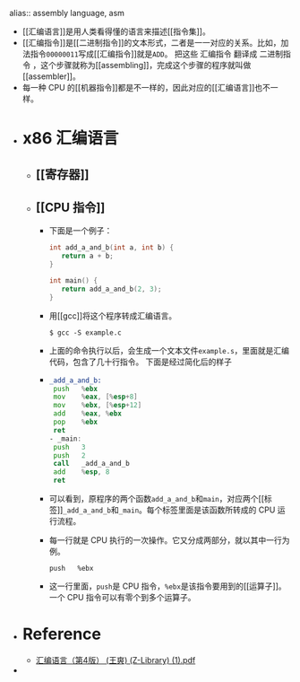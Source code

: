 alias:: assembly language, asm

- [[汇编语言]]是用人类看得懂的语言来描述[[指令集]]。
- [[汇编指令]]是[[二进制指令]]的文本形式，二者是一一对应的关系。比如，加法指令`00000011`写成[[汇编指令]]就是`ADD`。
  把这些 汇编指令 翻译成 二进制指令 ，这个步骤就称为[[assembling]]，完成这个步骤的程序就叫做[[assembler]]。
- 每一种 CPU 的[[机器指令]]都是不一样的，因此对应的[[汇编语言]]也不一样。
- # x86 汇编语言
	- ## [[寄存器]]
	- ## [[CPU 指令]]
		- 下面是一个例子：
		  
		  ``` c
		  int add_a_and_b(int a, int b) {
		     return a + b;
		  }
		  
		  int main() {
		     return add_a_and_b(2, 3);
		  }
		  ```
		- 用[[gcc]]将这个程序转成汇编语言。
		  
		  ``` shell
		  $ gcc -S example.c
		  ```
		- 上面的命令执行以后，会生成一个文本文件`example.s`，里面就是汇编代码，包含了几十行指令。
		  下面是经过简化后的样子
		- ``` asm
		  _add_a_and_b:
		   push   %ebx
		   mov    %eax, [%esp+8] 
		   mov    %ebx, [%esp+12]
		   add    %eax, %ebx 
		   pop    %ebx 
		   ret
		  - _main:
		   push   3
		   push   2
		   call   _add_a_and_b 
		   add    %esp, 8
		   ret
		  ```
		- 可以看到，原程序的两个函数`add_a_and_b`和`main`，对应两个[[标签]]`_add_a_and_b`和`_main`。每个标签里面是该函数所转成的 CPU 运行流程。
		- 每一行就是 CPU 执行的一次操作。它又分成两部分，就以其中一行为例。
		  ```
		  push   %ebx
		  ```
		- 这一行里面，`push`是 CPU 指令，`%ebx`是该指令要用到的[[运算子]]。一个 CPU 指令可以有零个到多个运算子。
- # Reference
	- [汇编语言（第4版） (王爽) (Z-Library) (1).pdf](../assets/汇编语言（第4版）_(王爽)_(Z-Library)_(1)_1699540385047_0.pdf)
-